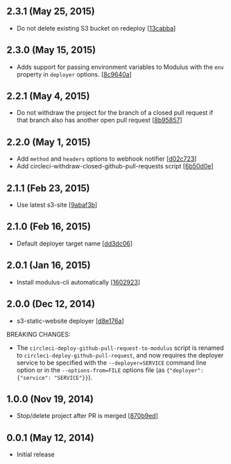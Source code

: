 ## 2.3.1 (May 25, 2015)

- Do not delete existing S3 bucket on redeploy [[13cabba](https://github.com/SparkartGroupInc/qa-deployer/commit/13cabbac8a6cd0c48d95ec03d04b1c1d3d392f4f)]

## 2.3.0 (May 15, 2015)

- Adds support for passing environment variables to Modulus with the `env` property in `deployer` options.
[[8c9640a](https://github.com/SparkartGroupInc/qa-deployer/commit/8c9640ad34732fc65a0b733550dfb04e3cab1faa)]

## 2.2.1 (May 4, 2015)

 - Do not withdraw the project for the branch of a closed pull request if that branch also has another open pull request [[8b95857](https://github.com/SparkartGroupInc/qa-deployer/commit/8b958579ffc7620d82c153dc69a86cf83ef9f1b5)]

## 2.2.0 (May 1, 2015)

 - Add `method` and `headers` options to webhook notifier [[d02c723](https://github.com/SparkartGroupInc/qa-deployer/commit/d02c723cf8961a180ea2812bd298289248e633f8)]
 - Add circleci-withdraw-closed-github-pull-requests script [[6b50d0e](https://github.com/SparkartGroupInc/qa-deployer/commit/6b50d0e0ed8dd3230e59455a7c73271db32d5742)]

## 2.1.1 (Feb 23, 2015)

 - Use latest s3-site [[9abaf3b](https://github.com/SparkartGroupInc/qa-deployer/commit/9abaf3b9b56b450848c533a95d9771fce6dd0a39)]

## 2.1.0 (Feb 16, 2015)

 - Default deployer target name [[dd3dc06](https://github.com/SparkartGroupInc/qa-deployer/commit/dd3dc0678a34d658375f337cad90964f83891978)]

## 2.0.1 (Jan 16, 2015)

 - Install modulus-cli automatically [[1602923](https://github.com/SparkartGroupInc/qa-deployer/commit/16029235146e21a86cc2933ea1e0863bf412e627)]

## 2.0.0 (Dec 12, 2014)

 - s3-static-website deployer [[d8e176a](https://github.com/SparkartGroupInc/qa-deployer/commit/d8e176a56b24e9281bcae6fa296c1f25b8838d6e)]

BREAKING CHANGES:

 - The `circleci-deploy-github-pull-request-to-modulus` script is renamed to `circleci-deploy-github-pull-request`, and now requires the deployer service to be specified with the `--deployer=SERVICE` command line option or in the `--options-from=FILE` options file (as `{"deployer": {"service": "SERVICE"}}`).

## 1.0.0 (Nov 19, 2014)

 - Stop/delete project after PR is merged [[870b9ed](https://github.com/SparkartGroupInc/qa-deployer/commit/870b9ed1e65f222de61ec8f915678eb78a5af9db)]

## 0.0.1 (May 12, 2014)

 - Initial release
